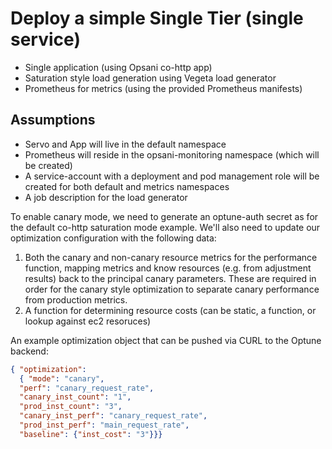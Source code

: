 # Deploy a simple Single Tier (single service)

* Single application (using Opsani co-http app)
* Saturation style load generation using Vegeta load generator
* Prometheus for metrics (using the provided Prometheus manifests)

## Assumptions

* Servo and App will live in the default namespace
* Prometheus will reside in the opsani-monitoring namespace (which will be created)
* A service-account with a deployment and pod management role will be created for both default and metrics namespaces
* A job description for the load generator

To enable canary mode, we need to generate an optune-auth secret as for the default co-http saturation mode example.  We'll also need to update our optimization configuration with the following data:

1. Both the canary and non-canary resource metrics for the performance function, mapping metrics and know resources (e.g. from adjustment results) back to the principal canary parameters. These are required in order for the canary style optimization to separate canary performance from production metrics.
2. A function for determining resource costs (can be static, a function, or lookup against ec2 resoruces)

An example optimization object that can be pushed via CURL to the Optune backend:

```json
{ "optimization":
  { "mode": "canary",
  "perf": "canary_request_rate",
  "canary_inst_count": "1",
  "prod_inst_count": "3",
  "canary_inst_perf": "canary_request_rate",
  "prod_inst_perf": "main_request_rate",
  "baseline": {"inst_cost": "3"}}}
```
